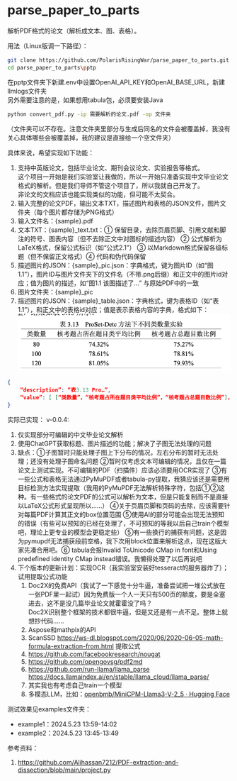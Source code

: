 # parse_paper_to_parts
解析PDF格式的论文（解析成文本、图、表格）。

用法（Linux版调一下路径）：
```bash
git clone https://github.com/PolarisRisingWar/parse_paper_to_parts.git
cd parse_paper_to_parts\pptp
```
在pptp文件夹下新建.env中设置OpenAI_API_KEY和OpenAI_BASE_URL，新建llmlogs文件夹  
另外需要注意的是，如果想用tabula包，必须要安装Java
```bash
python convert_pdf.py -ip 需要解析的论文.pdf -op 文件夹
```
（文件夹可以不存在。注意文件夹里部分与生成后同名的文件会被覆盖掉，我没有关心具体哪些会被覆盖掉，我的建议是直接给一个空文件夹）

具体来说，希望实现如下功能：
1. 支持中英版论文，包括毕业论文、期刊会议论文、实验报告等格式。  
这个项目一开始是我们实验室让我做的，所以一开始只准备实现中文毕业论文格式的解析。但是我们导师不管这个项目了，所以我就自己开发了。  
非论文的文档应该也能实现类似的功能，但可能不太契合。
2. 输入完整的论文PDF，输出文本TXT，描述图片和表格的JSON文件，图片文件夹（每个图片都存储为PNG格式）
3. 输入文件名：{sample}.pdf
4. 文本TXT：{sample}_text.txt：① 保留目录，去除页眉页脚、引用文献和脚注的符号、图表内容（但不去除正文中对图标的描述内容） ② 公式解析为LaTeX格式，保留公式标识（如“公式2.1”） ③ 以Markdown格式保留各级标题（但不保留正文格式）④ 代码和伪代码保留
5. 描述图片的JSON：{sample}_pic.json：字典格式，键为图片ID（如“图1.1”），图片ID与图片文件夹下的文件名（不带.png后缀）和正文中的图片id对应；值为图片的描述，如“图1.1 该图描述了…” 与原始PDF中的一致
6. 图片文件夹：{sample}_pic
7. 描述图片的JSON：{sample}_table.json：字典格式，键为表格ID（如“表1.1”），和正文中的表格id对应；值是表示表格内容的字典，格式如下：
![p](pics/table_example.png)
```json
{
	“description”: “表3.13 Pro…”,
	“value”: [ [“类数量”，“核考题占所在题目类平均比例”，“核考题占总题目数比例”]， [“80”,”74.32%”,”75.27%”]，…]
}
```

实际已实现：
v-0.0.4: 
1. 仅实现部分可编辑的中文毕业论文解析
2. 使用ChatGPT获取标题、图片描述的功能；解决了子图无法处理的问题
2. 缺点：①子图暂时只能处理子图上下分布的情况，左右分布的暂时无法处理；还没有处理子图命名问题 ②暂时仅考虑文本可编辑的情况，且仅在一篇论文上测试实现。不可编辑的PDF（扫描件）应该必须要用OCR实现了 ③有一些公式和表格无法通过PyMuPDF或者tabula-py提取，我猜应该还是需要用目标检测方法实现提取（我用的PyMuPDF无法解析特殊字符，包括①②这种。有一些格式的论文PDF的公式可以解析为文本，但是只能复制而不是直接以LaTeX公式形式呈现所以……）  ④关于页眉页脚和页码的去除，应该需要针对每篇PDF计算其正文的box位置范围 ⑤使用AI的部分可能会出现无法预知的错误（有些可以预知的已经在处理了，不可预知的等我以后自己train个模型吧，理论上更专业的模型会更稳定些） ⑤有一些换行的捕获有问题，这是因为pymupdf无法捕获段前空格，我下次用block位置来解析这点，现在这版大家先凑合用吧。⑥ tabula会报Invalid ToUnicode CMap in font和Using predefined identity CMap instead错误。我懒得处理了以后再说吧
2. 下个版本的更新计划：实现OCR（我实验室安装好tesseract的服务器炸了）；试用提取公式功能
	1. Doc2X的免费API（我试了一下感觉十分牛逼，准备尝试把一堆公式放在一张PDF里一起试）因为免费版一个人一天只有500页的额度，要是全塞进去，这不是没几篇毕业论文就霍霍没了吗？  
	Doc2X识别整个框架的技术都很牛逼，但是又还是有一点不足。整体上就想抄代码……
	2. Aspose和mathpix的API
	3. ScanSSD <https://ws-dl.blogspot.com/2020/06/2020-06-05-math-formula-extraction-from.html> 提取公式
	4. https://github.com/facebookresearch/nougat
	5. https://github.com/opengovsg/pdf2md
	6. https://github.com/run-llama/llama_parse  
	https://docs.llamaindex.ai/en/stable/llama_cloud/llama_parse/
	4. 其实我也有考虑自己train一个模型
	8. 多模态LLM，比如：[openbmb/MiniCPM-Llama3-V-2_5 · Hugging Face](https://huggingface.co/openbmb/MiniCPM-Llama3-V-2_5)

测试效果见examples文件夹：
- example1：2024.5.23 13:59-14:02
- example2：2024.5.23 13:45-13:49

参考资料：
1. <https://github.com/Alihassan7212/PDF-extraction-and-dissection/blob/main/project.py>
